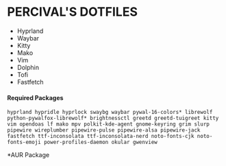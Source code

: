 # PERCIVAL'S DOTFILES
- Hyprland
- Waybar
- Kitty
- Mako
- Vim
- Dolphin
- Tofi
- Fastfetch

#### Required Packages
```
hyprland hypridle hyprlock swaybg waybar pywal-16-colors* librewolf python-pywalfox-librewolf* brightnessctl greetd greetd-tuigreet kitty vim opendoas lf mako mpv polkit-kde-agent gnome-keyring grim slurp pipewire wireplumber pipewire-pulse pipewire-alsa pipewire-jack fastfetch ttf-inconsolata ttf-inconsolata-nerd noto-fonts-cjk noto-fonts-emoji power-profiles-daemon okular gwenview
```
*AUR Package
